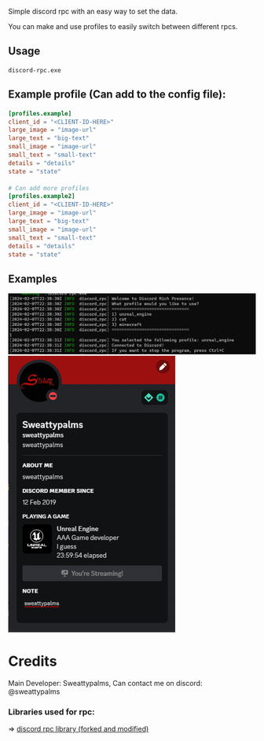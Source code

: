 Simple discord rpc with an easy way to set the data.

You can make and use profiles to easily switch between different rpcs.

## Usage
```shell
discord-rpc.exe
```


## Example profile (Can add to the config file):
```toml
[profiles.example]
client_id = "<CLIENT-ID-HERE>"
large_image = "image-url"
large_text = "big-text"
small_image = "image-url"
small_text = "small-text"
details = "details"
state = "state"

# Can add more profiles
[profiles.example2]
client_id = "<CLIENT-ID-HERE>"
large_image = "image-url"
large_text = "big-text"
small_image = "image-url"
small_text = "small-text"
details = "details"
state = "state"
```

## Examples
![cli.png](cli.png)
![discord.png](discord.png)


# Credits
Main Developer: Sweattypalms,
Can contact me on discord: @sweattypalms

### Libraries used for rpc:
=> [discord rpc library (forked and modified)]( https://github.com/sardonicism-04/discord-rich-presence)